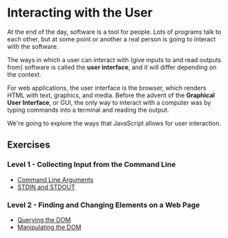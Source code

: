 # Interacting with the User

At the end of the day, software is a tool for people. Lots of programs talk to
each other, but at some point or another a real person is going to interact with
the software.

The ways in which a user can interact with (give inputs to and read outputs
from) software is called the **user interface**, and it will differ depending on
the context.

For web applications, the user interface is the browser, which renders HTML with
text, graphics, and media. Before the advent of the **Graphical User
Interface**, or GUI, the only way to interact with a computer was by typing
commands into a terminal and reading the output.

We're going to explore the ways that JavaScript allows for user interaction.

## Exercises

### Level 1 - Collecting Input from the Command Line

* [Command Line Arguments](command_line_arguments)
* [STDIN and STDOUT](stdin_and_stdout)

### Level 2 - Finding and Changing Elements on a Web Page

* [Querying the DOM](querying_the_dom)
* [Manipulating the DOM](manipulating_the_dom)

